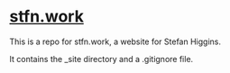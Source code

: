 # [stfn.work](https://www.stfn.work/)

This is a repo for stfn.work, a website for Stefan Higgins.

It contains the _site directory and a .gitignore file.
